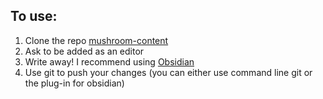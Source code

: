 ## To use:
1. Clone the repo [mushroom-content](https://github.com/victorvikram/mushroom-content)
2. Ask to be added as an editor
3. Write away! I recommend using [Obsidian](https://obsidian.md/)
4. Use git to push your changes (you can either use command line git or the plug-in for obsidian)